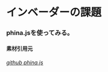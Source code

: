 # インベーダーの課題
### phina.jsを使ってみる。

#### 素材引用元
###### [github phina.js](https://github.com/phinajs/phina.js)



